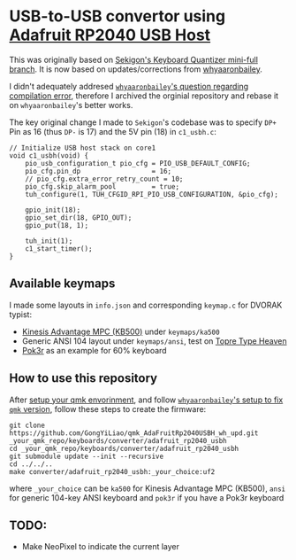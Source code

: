 

# USB-to-USB convertor using [Adafruit RP2040 USB Host](https://www.adafruit.com/product/5723)

This was originally based on [Sekigon's Keyboard Quantizer mini-full branch](https://github.com/sekigon-gonnoc/qmk_firmware/tree/keyboard/sekigon/keyboard_quantizer/mini-full/keyboards/sekigon/keyboard_quantizer/mini). It is now based on updates/corrections from [whyaaronbailey](https://github.com/whyaaronbailey/adafruit_rp2040_usbh).

I didn't adequately addresed [`whyaaronbailey`'s question regarding compilation error](https://github.com/GongYiLiao/qmk_AdaFruitRp2040USBH/issues/1), therefore I archived the orginial repository and rebase it on `whyaaronbailey`'s better works.

The key original change I made to `Sekigon`'s codebase was to specify `DP+` Pin as 16 (thus `DP-` is 17) and the 5V pin (18) in `c1_usbh.c`:

```
// Initialize USB host stack on core1
void c1_usbh(void) {
    pio_usb_configuration_t pio_cfg = PIO_USB_DEFAULT_CONFIG;
    pio_cfg.pin_dp                  = 16;
    // pio_cfg.extra_error_retry_count = 10;
    pio_cfg.skip_alarm_pool         = true;
    tuh_configure(1, TUH_CFGID_RPI_PIO_USB_CONFIGURATION, &pio_cfg);

    gpio_init(18);
    gpio_set_dir(18, GPIO_OUT);
    gpio_put(18, 1);

    tuh_init(1);
    c1_start_timer();
}

```

## Available keymaps

I made some layouts in `info.json` and corresponding `keymap.c` for DVORAK typist: 

* [Kinesis Advantage MPC (KB500)](https://www.kinesis-ergo.com/wp-content/uploads/kb500-user_manual.pdf) under `keymaps/ka500`
* Generic ANSI 104 layout under `keymaps/ansi`, test on [Topre Type Heaven](https://deskthority.net/wiki/Topre_Type_Heaven)
* [Pok3r](https://mechanicalkeyboards.com/shop/index.php?l=product_detail&p=3633) as an example for 60% keyboard 

## How to use this repository

After [setup your qmk envorinment](https://github.com/qmk/qmk_firmware/blob/master/docs/newbs_getting_started.md), and follow [`whyaaronbailey`'s setup to fix `qmk` version](https://github.com/whyaaronbailey/adafruit_rp2040_usbh), follow these steps to create the firmware:

```
git clone https://github.com/GongYiLiao/qmk_AdaFruitRp2040USBH_wh_upd.git _your_qmk_repo/keyboards/converter/adafruit_rp2040_usbh
cd _your_qmk_repo/keyboards/converter/adafruit_rp2040_usbh
git submodule update --init --recursive
cd ../../..
make converter/adafruit_rp2040_usbh:_your_choice:uf2 
```

where `_your_choice` can be `ka500` for Kinesis Advantage MPC (KB500), `ansi` for generic 104-key ANSI keyboard and `pok3r` if you have a Pok3r keyboard


## TODO:

* Make NeoPixel to indicate the current layer 
